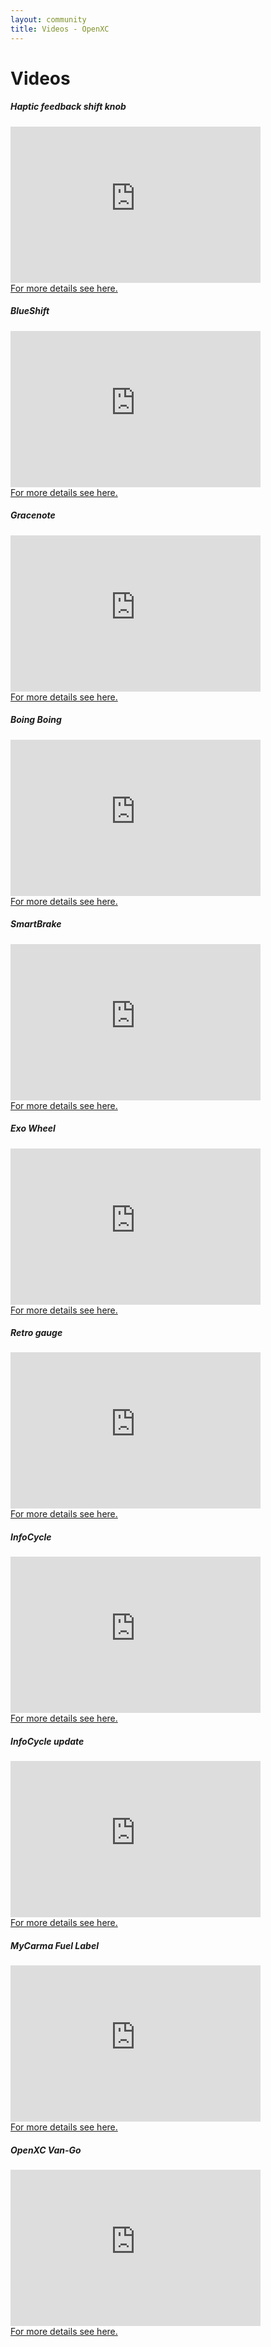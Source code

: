 ```yaml
---
layout: community
title: Videos - OpenXC
---
```

<div class="page-header">
    <h1>Videos</h1>

<div1 class="embed-container">
<h5>Haptic feedback shift knob</h5>
  <iframe
      src="https://www.youtube.com/embed/_fwCEwYYhI4"
      width="400"
      height="250"
      frameborder="0"
      allowfullscreen="">
  </iframe>
  <br/>
  <a href="http://openxcplatform.com/projects/shift-knob.html">For more details see here.</a>
</div1>

<div2 class="embed-container">
<h5>BlueShift</h5>
  <iframe
      src="https://www.youtube.com/embed/lUmPiPhLRXw"
      width="400"
      height="250"
      frameborder="0"
      allowfullscreen="">
  </iframe>
  <br/>
  <a href="http://petemills.blogspot.com/2014/07/blueshift-openxc-led-tachometer.html">For more details see here.</a>
</div2>

<div3 class="embed-container">
<h5>Gracenote</h5>
  <iframe
      src="https://www.youtube.com/embed/TS0MQ5Hj91w"
      width="400"
      height="250"
      frameborder="0"
      allowfullscreen="">
  </iframe>
  <br/>
  <a href="https://gigaom.com/2013/02/19/how-gracenote-is-building-a-car-stereo-that-senses-your-driving-mood/">For more details see here.</a>
</div3>

<div4 class="embed-container">
<h5>Boing Boing</h5>
  <iframe
      src="https://www.youtube.com/embed/8c1p2CFujZU"
      width="400"
      height="250"
      frameborder="0"
      allowfullscreen="">
  </iframe>
  <br/>
  <a href="https://boingboing.net/2013/08/13/boing-boing-ingenuity-a-look.html">For more details see here.</a>
</div4>

<div5 class="embed-container">
<h5>SmartBrake</h5>
  <iframe
      src="https://www.youtube.com/embed/_B67DJegg4Y"
      width="400"
      height="250"
      frameborder="0"
      allowfullscreen="">
  </iframe>
  <br/>
  <a href="https://hackaday.com/2013/09/15/smart-brake-lights-and-more-with-openxc/ ">For more details see here.</a>
</div5>

<div6 class="embed-container">
<h5>Exo Wheel</h5>
  <iframe
      src="https://www.youtube.com/embed/BJGwqnfFIS4"
      width="400"
      height="250"
      frameborder="0"
      allowfullscreen="">
  </iframe>
  <br/>
  <a href="https://devpost.com/software/exo-wheel">For more details see here.</a>
</div6>

<div7 class="embed-container">
<h5>Retro gauge</h5>
  <iframe
      src="https://www.youtube.com/embed/QQStlSP8ppA"
      width="400"
      height="250"
      frameborder="0"
      allowfullscreen="">
  </iframe>
  <br/>
  <a href="http://openxcplatform.com/projects/retro-gauge.html">For more details see here.</a>
</div7>

<div8 class="embed-container">
<h5>InfoCycle</h5>
  <iframe
      src="https://www.youtube.com/embed/uGf0Abf-os4"
      width="400"
      height="250"
      frameborder="0"
      allowfullscreen="">
  </iframe>
  <br/>
  <a href="https://www.ford.ca/innovation/pedal-power/">For more details see here.</a>
</div8>

<div9 class="embed-container">
<h5>InfoCycle update</h5>
  <iframe
      src="https://www.youtube.com/embed/8ykUBaxc8Qw"
      width="400"
      height="250"
      frameborder="0"
      allowfullscreen="">
  </iframe>
  <br/>
  <a href="https://www.ford.ca/innovation/pedal-power/">For more details see here.</a>
</div9>

<div10 class="embed-container">
<h5>MyCarma Fuel Label</h5>
  <iframe
      src="https://www.youtube.com/embed/piANEHaaJEw"
      width="400"
      height="250"
      frameborder="0"
      allowfullscreen="">
  </iframe>
  <br/>
  <a href="https://ford.devpost.com/submissions/16647-mycarma-openxc-personal-fuel-economy-label">For more details see here.</a>
</div10>

<div11 class="embed-container">
<h5>OpenXC Van-Go</h5>
  <iframe
      src="https://www.youtube.com/embed/VZedQH9FHiw"
      width="400"
      height="250"
      frameborder="0"
      allowfullscreen="">
  </iframe>
  <br/>
  <a href="https://hackaday.com/2013/09/18/team-van-gogh-uses-openxc-to-create-art-from-your-drive/">For more details see here.</a>
</div11>
